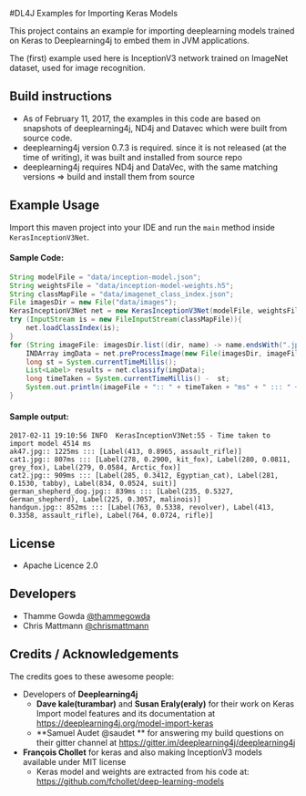 #DL4J Examples for Importing Keras Models

This project contains an example for importing deeplearning models trained on Keras to Deeplearning4j to embed them in JVM applications.

The (first) example used here is InceptionV3 network trained on ImageNet dataset, used for image recognition.
 
 
## Build instructions
+ As of February 11, 2017, the examples in this code are based on snapshots of deeplearning4j, ND4j and Datavec which 
  were built from source code.
+ deeplearning4j version  0.7.3 is required. since it is not released (at the time of writing), it was built and installed from source repo
+ deeplearning4j requires ND4j and DataVec, with the same matching versions => build and install them from source


## Example Usage
Import this maven project into your IDE and run the `main` method inside `KerasInceptionV3Net`.
 
#### Sample Code:
```java
String modelFile = "data/inception-model.json";
String weightsFile = "data/inception-model-weights.h5";
String classMapFile = "data/imagenet_class_index.json";
File imagesDir = new File("data/images");
KerasInceptionV3Net net = new KerasInceptionV3Net(modelFile, weightsFile);
try (InputStream is = new FileInputStream(classMapFile)){
    net.loadClassIndex(is);
}
for (String imageFile: imagesDir.list((dir, name) -> name.endsWith(".jpg"))) {
    INDArray imgData = net.preProcessImage(new File(imagesDir, imageFile).getPath());
    long st = System.currentTimeMillis();
    List<Label> results = net.classify(imgData);
    long timeTaken = System.currentTimeMillis() -  st;
    System.out.println(imageFile + ":: " + timeTaken + "ms" + " ::: " + results);
}
```

#### Sample output:
```
2017-02-11 19:10:56 INFO  KerasInceptionV3Net:55 - Time taken to import model 4514 ms
ak47.jpg:: 1225ms ::: [Label(413, 0.8965, assault_rifle)]
cat1.jpg:: 807ms ::: [Label(278, 0.2900, kit_fox), Label(280, 0.0811, grey_fox), Label(279, 0.0584, Arctic_fox)]
cat2.jpg:: 909ms ::: [Label(285, 0.3412, Egyptian_cat), Label(281, 0.1530, tabby), Label(834, 0.0524, suit)]
german_shepherd_dog.jpg:: 839ms ::: [Label(235, 0.5327, German_shepherd), Label(225, 0.3057, malinois)]
handgun.jpg:: 852ms ::: [Label(763, 0.5338, revolver), Label(413, 0.3358, assault_rifle), Label(764, 0.0724, rifle)]
```



## License
   + Apache Licence 2.0

## Developers
+ Thamme Gowda [@thammegowda](http://twitter.com/thammegowda)
+ Chris Mattmann [@chrismattmann](http://twitter.com/chrismattmann)


## Credits / Acknowledgements

The credits goes to these awesome people:

+ Developers of **Deeplearning4j**
  + **Dave kale(turambar)** and **Susan Eraly(eraly)** for their work on Keras Import model features and its documentation at https://deeplearning4j.org/model-import-keras 
  + **Samuel Audet @saudet ** for answering my build questions on their gitter channel at https://gitter.im/deeplearning4j/deeplearning4j
+ **François Chollet** for keras and also making InceptionV3 models available under MIT license
   + Keras model and weights are extracted from his code at: https://github.com/fchollet/deep-learning-models
 
